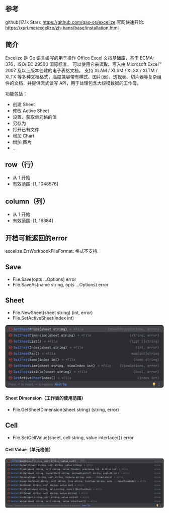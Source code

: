 ## 参考
github(17.1k Star): 
    https://github.com/qax-os/excelize
官网快速开始: 
    https://xuri.me/excelize/zh-hans/base/installation.html

## 简介
Excelize 是 Go 语言编写的用于操作 Office Excel 文档基础库，基于 ECMA-376，ISO/IEC 29500 国际标准。
可以使用它来读取、写入由 Microsoft Excel™ 2007 及以上版本创建的电子表格文档。
支持 XLAM / XLSM / XLSX / XLTM / XLTX 等多种文档格式，高度兼容带有样式、图片(表)、透视表、切片器等复杂组件的文档，并提供流式读写 API，用于处理包含大规模数据的工作簿。

功能包括：
* 创建 Sheet
* 修改 Active Sheet
* 设置、获取单元格的值
* 另存为
* 打开已有文件
* 增加 Chart
* 增加 图片
* ...

## row（行）
- 从 1 开始
- 有效范围: [1, 1048576]

## column（列）
- 从 1 开始
- 有效范围: [1, 16384]

## 开档可能返回的error
excelize.ErrWorkbookFileFormat: 格式不支持.

## Save
- File.Save(opts ...Options) error
- File.SaveAs(name string, opts ...Options) error

## Sheet
- File.NewSheet(sheet string) (int, error)  
- File.SetActiveSheet(index int)  

![_img_sheet.png](_img_sheet.png)

#### Sheet Dimension（工作表的使用范围）
- File.GetSheetDimension(sheet string) (string, error)

## Cell
- File.SetCellValue(sheet, cell string, value interface{}) error

#### Cell Value（单元格值）
![_img_cell_value.png](_img_cell_value.png)

